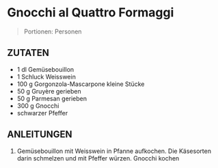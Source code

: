 # Gnocchi al Quattro Formaggi

> Portionen:  Personen

## ZUTATEN

* 1 dl Gemüsebouillon
* 1 Schluck Weisswein
* 100 g Gorgonzola-Mascarpone kleine Stücke
* 50 g Gruyère gerieben
* 50 g Parmesan gerieben
* 300 g Gnocchi
* schwarzer Pfeffer

## ANLEITUNGEN

1. Gemüsebouillon mit Weisswein in Pfanne aufkochen. Die Käsesorten darin schmelzen und mit Pfeffer würzen. Gnocchi kochen
